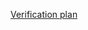 [Verification plan](https://docs.google.com/spreadsheets/d/1IeE0qPrC_QrCVNKHbX9xdOHN_YOctHoc8MTJJjOmKwM/edit?usp=sharing)

